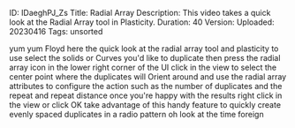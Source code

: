ID: IDaeghPJ_Zs
Title: Radial Array
Description: This video takes a quick look at the Radial Array tool in Plasticity.
Duration: 40
Version: 
Uploaded: 20230416
Tags: unsorted

yum yum
Floyd here the quick look at the radial
array tool and plasticity to use select
the solids or Curves you'd like to
duplicate then press the radial array
icon in the lower right corner of the UI
click in the view to select the center
point where the duplicates will Orient
around and use the radial array
attributes to configure the action such
as the number of duplicates and the
repeat and repeat distance once you're
happy with the results right click in
the view or click OK take advantage of
this handy feature to quickly create
evenly spaced duplicates in a radio
pattern oh look at the time
foreign
